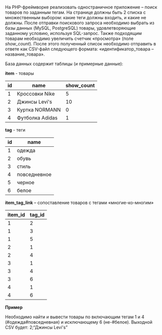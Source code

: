 На PHP-фреймворке  реализовать одностраничное приложение – поиск товаров по заданным тегам.
На странице должны быть 2 списка с множественным выбором: какие теги должны входить, и какие не должны. После отправки поискового запроса необходимо выбрать из базы данных (MySQL, PostgreSQL) товары, удовлетворяющие заданному условию, используя SQL-запрос. Также подходящим товарам необходимо увеличить счетчик «просмотра» (поле _show_count_). После этого полученный список необходимо отправить в ответе как CSV-файл следующего формата: «идентификатор_товара – название_товара». 

База данных содержит таблицы (и примерные данные):

**item** - товары

| id | name | show_count |
|--|--|--|
| 1 | Кроссовки Nike | 5 |
| 2 | Джинсы Levi's | 10 |
| 3 | Куртка NORMANN | 0 |
| 4 | Футболка Adidas | 1 |

**tag**  - теги

| id | name |
|--|--|
| 1 | одежда |
| 2 | обувь |
| 3 | стиль |
| 4 | повседневное |
| 5 | черное |
| 6 | белое |

**item_tag_link** – сопоставление товаров с тегами «многие-ко-многим»

| item_id | tag_id |
|--|--|
| 1 | 2 |
| 1 | 3 |
| 1 | 5 |
| 2 | 1 |
| 2 | 4 |
| 3 | 1 |
| 3 | 4 |
| 3 | 6 |
| 4 | 1 |
| 4 | 6 |

**Пример**

Необходимо найти и вывести товары по включающим тегам 1 и 4 (#одежда#повседневная) и исключающему 6 (не-#белое). Выходной CSV будет:
2;“Джинсы Levi's”